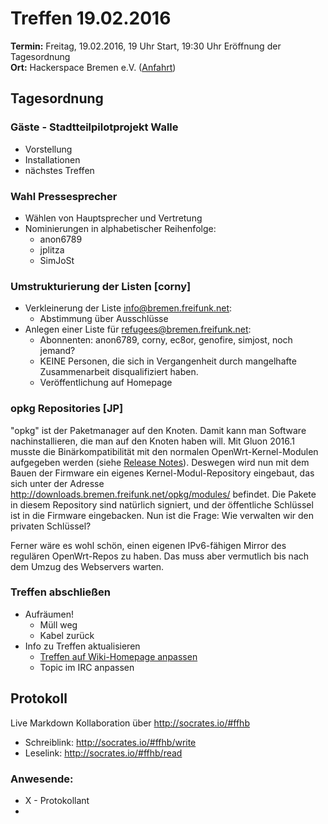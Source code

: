 # Treffen 19.02.2016
**Termin:** Freitag, 19.02.2016, 19 Uhr Start, 19:30 Uhr Eröffnung der Tagesordnung  
**Ort:** Hackerspace Bremen e.V. ([Anfahrt](https://www.hackerspace-bremen.de/anfahrt/))

## Tagesordnung
### Gäste - Stadtteilpilotprojekt Walle
* Vorstellung
* Installationen
* nächstes Treffen

### Wahl Pressesprecher

* Wählen von Hauptsprecher und Vertretung
* Nominierungen in alphabetischer Reihenfolge:
  * anon6789
  * jplitza
  * SimJoSt

### Umstrukturierung der Listen [corny]

* Verkleinerung der Liste info@bremen.freifunk.net:
  * Abstimmung über Ausschlüsse
* Anlegen einer Liste für refugees@bremen.freifunk.net:
  * Abonnenten: anon6789, corny, ec8or, genofire, simjost, noch jemand?
  * KEINE Personen, die sich in Vergangenheit durch mangelhafte Zusammenarbeit disqualifiziert haben.
  * Veröffentlichung auf Homepage

### opkg Repositories [JP]
"opkg" ist der Paketmanager auf den Knoten. Damit kann man Software nachinstallieren, die man auf den Knoten haben will. Mit Gluon 2016.1 musste die Binärkompatibilität mit den normalen OpenWrt-Kernel-Modulen aufgegeben werden (siehe [Release Notes](https://gluon.readthedocs.org/en/v2016.1/releases/v2016.1.html)). Deswegen wird nun mit dem Bauen der Firmware ein eigenes Kernel-Modul-Repository eingebaut, das sich unter der Adresse http://downloads.bremen.freifunk.net/opkg/modules/ befindet. Die Pakete in diesem Repository sind natürlich signiert, und der öffentliche Schlüssel ist in die Firmware eingebacken. Nun ist die Frage: Wie verwalten wir den privaten Schlüssel?

Ferner wäre es wohl schön, einen eigenen IPv6-fähigen Mirror des regulären OpenWrt-Repos zu haben. Das muss aber vermutlich bis nach dem Umzug des Webservers warten.

### Treffen abschließen
* Aufräumen!
  * Müll weg
  * Kabel zurück
* Info zu Treffen aktualisieren
  * [Treffen auf Wiki-Homepage anpassen](Home)
  * Topic im IRC anpassen

## Protokoll
Live Markdown Kollaboration über http://socrates.io/#ffhb
* Schreiblink: http://socrates.io/#ffhb/write
* Leselink: http://socrates.io/#ffhb/read

### Anwesende:
* X - Protokollant
* 